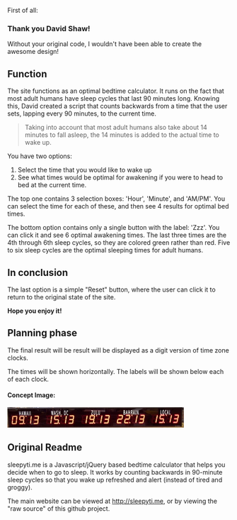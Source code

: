 First of all:

### Thank you David Shaw!

Without your original code, I wouldn't have been able to create the awesome design! 

## Function

The site functions as an optimal bedtime calculator. It runs on the fact that most adult humans have sleep cycles that last 90 minutes long. Knowing this, David created a script that counts backwards from a time that the user sets, lapping every 90 minutes, to the current time. 

> Taking into account that most adult humans also take about 14 minutes to fall asleep, the 14 minutes is added to the actual time to wake up.

You have two options:

1. Select the time that you would like to wake up
2. See what times would be optimal for awakening if you were to head to bed at the current time.

The top one contains 3 selection boxes: 'Hour', 'Minute', and 'AM/PM'. You can select the time for each of these, and then see 4 results for optimal bed times.

The bottom option contains only a single button with the label: 'Zzz'. You can click it and see 6 optimal awakening times. The last three times are the 4th through 6th sleep cycles, so they are colored green rather than red. Five to six sleep cycles are the optimal sleeping times for adult humans.

## In conclusion

The last option is a simple "Reset" button, where the user can click it to return to the original state of the site. 

**Hope you enjoy it!**

## Planning phase

The final result will be result will be displayed as a digit version of time zone clocks.

The times will be shown horizontally. The labels will be shown below each of each clock.

#### Concept Image: 

![Digital Concept Image](https://github.com/apokusin/sleepyti.me/raw/master/digital_concept.png)


## Original Readme
sleepyti.me is a Javascript/jQuery based bedtime calculator that helps you decide when
to go to sleep. It works by counting backwards in 90-minute sleep cycles so
that you wake up refreshed and alert (instead of tired and groggy).

The main website can be viewed at http://sleepyti.me, or by viewing the "raw
source" of this github project.